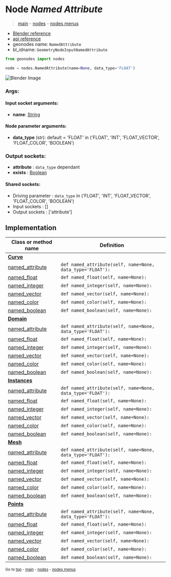# Node *Named Attribute*

> [main](../index.md) - [nodes](nodes.md) - [nodes menus](nodes_menus.md)

- [Blender reference](https://docs.blender.org/manual/en/latest/modeling/geometry_nodes/input/named_attribute.html)
- [api reference](https://docs.blender.org/api/current/bpy.types.GeometryNodeInputNamedAttribute.html)
- geonodes name: `NamedAttribute`
- bl_idname: `GeometryNodeInputNamedAttribute`

```python
from geonodes import nodes

node = nodes.NamedAttribute(name=None, data_type='FLOAT')
```

![Blender Image](https://docs.blender.org/manual/en/latest/_images/node-types_GeometryNodeInputNamedAttribute.webp)

### Args:

#### Input socket arguments:

- **name**: [String](String.md)

#### Node parameter arguments:

- **data_type** (str): default = 'FLOAT' in ('FLOAT', 'INT', 'FLOAT_VECTOR', 'FLOAT_COLOR', 'BOOLEAN')

### Output sockets:

- **attribute** : ``data_type`` dependant
- **exists** : [Boolean](Boolean.md)

#### Shared sockets:

- Driving parameter : ``data_type`` in ('FLOAT', 'INT', 'FLOAT_VECTOR', 'FLOAT_COLOR', 'BOOLEAN')
- Input sockets  : []
- Output sockets : ['attribute']
## Implementation

| Class or method name | Definition |
|----------------------|------------|
| **[Curve](Curve.md)** |
| [named_attribute](Curve.md#named_attribute) | `def named_attribute(self, name=None, data_type='FLOAT'):` |
| [named_float](Curve.md#named_float) | `def named_float(self, name=None):` |
| [named_integer](Curve.md#named_integer) | `def named_integer(self, name=None):` |
| [named_vector](Curve.md#named_vector) | `def named_vector(self, name=None):` |
| [named_color](Curve.md#named_color) | `def named_color(self, name=None):` |
| [named_boolean](Curve.md#named_boolean) | `def named_boolean(self, name=None):` |
| **[Domain](Domain.md)** |
| [named_attribute](Domain.md#named_attribute) | `def named_attribute(self, name=None, data_type='FLOAT'):` |
| [named_float](Domain.md#named_float) | `def named_float(self, name=None):` |
| [named_integer](Domain.md#named_integer) | `def named_integer(self, name=None):` |
| [named_vector](Domain.md#named_vector) | `def named_vector(self, name=None):` |
| [named_color](Domain.md#named_color) | `def named_color(self, name=None):` |
| [named_boolean](Domain.md#named_boolean) | `def named_boolean(self, name=None):` |
| **[Instances](Instances.md)** |
| [named_attribute](Instances.md#named_attribute) | `def named_attribute(self, name=None, data_type='FLOAT'):` |
| [named_float](Instances.md#named_float) | `def named_float(self, name=None):` |
| [named_integer](Instances.md#named_integer) | `def named_integer(self, name=None):` |
| [named_vector](Instances.md#named_vector) | `def named_vector(self, name=None):` |
| [named_color](Instances.md#named_color) | `def named_color(self, name=None):` |
| [named_boolean](Instances.md#named_boolean) | `def named_boolean(self, name=None):` |
| **[Mesh](Mesh.md)** |
| [named_attribute](Mesh.md#named_attribute) | `def named_attribute(self, name=None, data_type='FLOAT'):` |
| [named_float](Mesh.md#named_float) | `def named_float(self, name=None):` |
| [named_integer](Mesh.md#named_integer) | `def named_integer(self, name=None):` |
| [named_vector](Mesh.md#named_vector) | `def named_vector(self, name=None):` |
| [named_color](Mesh.md#named_color) | `def named_color(self, name=None):` |
| [named_boolean](Mesh.md#named_boolean) | `def named_boolean(self, name=None):` |
| **[Points](Points.md)** |
| [named_attribute](Points.md#named_attribute) | `def named_attribute(self, name=None, data_type='FLOAT'):` |
| [named_float](Points.md#named_float) | `def named_float(self, name=None):` |
| [named_integer](Points.md#named_integer) | `def named_integer(self, name=None):` |
| [named_vector](Points.md#named_vector) | `def named_vector(self, name=None):` |
| [named_color](Points.md#named_color) | `def named_color(self, name=None):` |
| [named_boolean](Points.md#named_boolean) | `def named_boolean(self, name=None):` |

<sub>Go to [top](#node-Named-Attribute) - [main](../index.md) - [nodes](nodes.md) - [nodes menus](nodes_menus.md)</sub>

